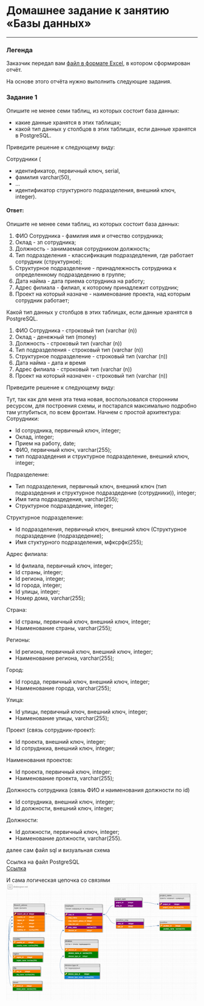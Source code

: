 # Домашнее задание к занятию «Базы данных»

---
### Легенда

Заказчик передал вам [файл в формате Excel](https://github.com/netology-code/sdb-homeworks/blob/main/resources/hw-12-1.xlsx), в котором сформирован отчёт. 

На основе этого отчёта нужно выполнить следующие задания.

### Задание 1

Опишите не менее семи таблиц, из которых состоит база данных:

- какие данные хранятся в этих таблицах;
- какой тип данных у столбцов в этих таблицах, если данные хранятся в PostgreSQL.

Приведите решение к следующему виду:

Сотрудники (

- идентификатор, первичный ключ, serial,
- фамилия varchar(50),
- ...
- идентификатор структурного подразделения, внешний ключ, integer).

#### Ответ: 
Опишите не менее семи таблиц, из которых состоит база данных:  
1. ФИО Сотрудника - фамилия имя и отчество сотрудника;
2. Оклад - зп сотрудника;
3. Должность - занимаемая сотрудником должность;
4. Тип подразделения - классификация подраздедления, где работает сотрудник (структурное);
5. Структурное подразделение - принадлежность сотрудника к определенному подраздедению в группе;
6. Дата найма - дата приема сотрудника на работу;
7. Адрес филиала - филиал, к которому принадлежит сотрудник;
8. Проект на который назначе - наименование проекта, над которым сотрудник работает;

Какой тип данных у столбцов в этих таблицах, если данные хранятся в PostgreSQL.

1. ФИО Сотрудника - строковый тип (varchar (n))
2. Оклад - денежный тип (money)
3. Должность - строковый тип (varchar (n))
4. Тип подразделения - строковый тип (varchar (n))
5. Структурное подразделение - строковый тип (varchar (n))
6. Дата найма - дата и время
7. Адрес филиала - строковый тип (varchar (n))
8. Проект на который назначен - строковый тип (varchar (n))
   
Приведите решение к следующему виду:    

Тут, так как для меня эта тема новая, воспользовался сторонним ресурсом, для построения схемы, и постарался максимально подробно там углубиться, по всем фронтам. 
Начнем с простой архитектура:   
Сотрудники:  
   - Id сотрудника, первичный ключ, integer;  
   - Оклад, integer;  
   - Прием на работу, date;  
   - ФИО, первичный ключ, varchar(255);  
   - тип подраздедения и структурное подразделение, внешний ключ, integer;  
  
Подразделение:  
   - Тип подразделения, первичный ключ, внешний ключ (тип подраздедения и структурное подраздедение (сотрудники)), integer;   
   - Имя типа подраздедения, varchar(255);  
   - Структурное подраздедение, integer;  
  
Структурное подразделение:  
   - Id подразделения, первичный ключ, внешний ключ (Структурное подраздедение (подраздедение);  
   - Имя стуктурного подразделения, мфксрфк(255);  
  
Адрес филиала:  
   - Id филиала, первичный ключ, integer;  
   - Id страны, integer;  
   - Id региона, integer;  
   - Id города, integer;
   - Id улицы, integer;
   - Номер дома, varchar(255);

Страна:
   - Id страны, первичный ключ, внешний ключ, integer;
   - Наименование страны, varchar(255);

Регионы:
   - Id региона, первичный ключ, внешний ключ, integer;
   - Наименование региона, varchar(255);

Город: 
   - Id города, первичный ключ, внешний ключ, integer;
   - Наименование города, varchar(255);

Улица:  
   - Id улицы, первичный ключ, внешний ключ, integer;  
   - Наименование улицы, varchar(255);  
  
Проект (связь сотрудник-проект):   
   - Id проекта, внешний ключ, integer;  
   - Id сотруднкиа, внешний ключ, integer;  
  
Наименования проектов:  
  - Id проекта, первичный ключ, integer;
  - Наименование проекта, varchar(255);

Должность сотрудника (связь ФИО и наименования должности по id) 
   - Id сотрудника, внешний ключ, integer;
   - Id должности, внешний ключ, integer;

Должности:
   - Id должности, первичный ключ, integer;
   - Наименование должности, varchar(255).

далее сам файл sql и визуальная схема

Ссылка на файл PostgreSQL  
[Ссылка](https://github.com/Karhq/12.1_hw_BD/blob/main/BD_PostreSQL.sql)  

И сама логическая цепочка со связями  
![Картинка](https://github.com/Karhq/12.1_hw_BD/blob/main/%D0%A1%D1%85%D0%B5%D0%BC%D0%B0%20%D0%91%D0%941.png)  
